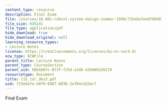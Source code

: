 ```yaml
---
content_type: resource
description: Final Exam
file: /courses/16-881-robust-system-design-summer-1998/725e6afee0f0698780362e394cd2dac7_l15_tol_des3.pdf
file_size: 635141
file_type: application/pdf
hide_download: true
hide_download_original: null
learning_resource_types:
- Lecture Notes
license: https://creativecommons.org/licenses/by-nc-sa/4.0/
ocw_type: OCWFile
parent_title: Lecture Notes
parent_type: CourseSection
parent_uid: 98b160fc-873f-f25d-a146-4204891d5279
resourcetype: Document
title: l15_tol_des3.pdf
uid: 725e6afe-e0f0-6987-8036-2e394cd2dac7
---
```

Final Exam